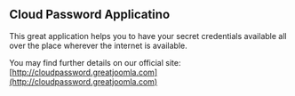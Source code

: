 ## Cloud Password Applicatino
This great application helps you to have your secret credentials available all over the place wherever the internet is available.

You may find further details on our official site:
[http://cloudpassword.greatjoomla.com](http://cloudpassword.greatjoomla.com)
